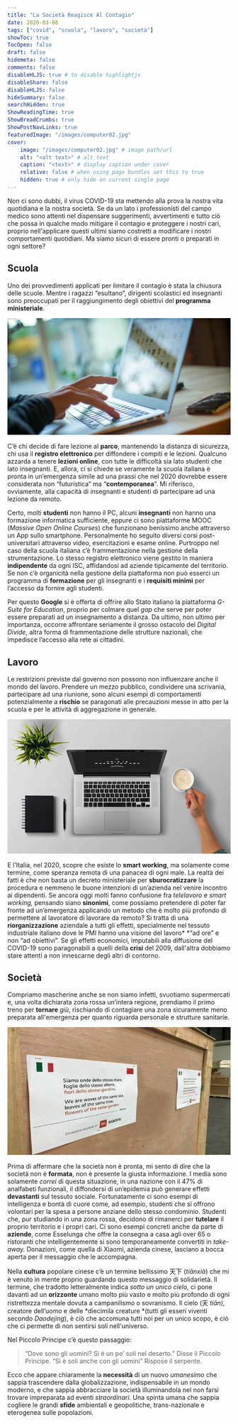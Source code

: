```yaml
---
title: "La Società Reagisce Al Contagio"
date: 2020-03-08
tags: ["covid", "scuola", "lavoro", "società"]
showToc: true
TocOpen: false
draft: false
hidemeta: false
comments: false
disableHLJS: true # to disable highlightjs
disableShare: false
disableHLJS: false
hideSummary: false
searchHidden: true
ShowReadingTime: true
ShowBreadCrumbs: true
ShowPostNavLinks: true
featuredImage: "/images/computer02.jpg"
cover:
    image: "/images/computer02.jpg" # image path/url
    alt: "<alt text>" # alt text
    caption: "<text>" # display caption under cover
    relative: false # when using page bundles set this to true
    hidden: true # only hide on current single page
---
```

Non ci sono dubbi, il virus COVID-19 sta mettendo alla prova la nostra vita quotidiana e la nostra società. Se da un lato i professionisti del campo medico sono attenti nel dispensare suggerimenti, avvertimenti e tutto ciò che possa in qualche modo mitigare il contagio e proteggere i nostri cari, proprio nell'applicare questi ultimi siamo costretti a modificare i nostri comportamenti quotidiani. Ma siamo sicuri di essere pronti o preparati in ogni settore?

## Scuola

Uno dei provvedimenti applicati per limitare il contagio è stata la chiusura delle scuole. Mentre i ragazzi “esultano”, dirigenti scolastici ed insegnanti sono preoccupati per il raggiungimento degli obiettivi del **programma ministeriale**.

![](/images/computer02.jpg)

C’è chi decide di fare lezione al **parco**, mantenendo la distanza di sicurezza, chi usa il **registro elettronico** per diffondere i compiti e le lezioni. Qualcuno azzarda a tenere **lezioni online**, con tutte le difficoltà sia lato studenti che lato insegnanti. E, allora, ci si chiede se veramente la scuola italiana è pronta in un’emergenza simile ad una prassi che nel 2020 dovrebbe essere considerata non “futuristica” ma “**contemporanea**”. Mi riferisco, ovviamente, alla capacità di insegnanti e studenti di partecipare ad una lezione da remoto.

Certo, molti **studenti** non hanno il PC, alcuni **insegnanti** non hanno una formazione informatica sufficiente, eppure ci sono piattaforme MOOC (*Massive Open Online Courses*) che funzionano benissimo anche attraverso un App sullo smartphone. Personalmente ho seguito diversi corsi post-universitari attraverso video, esercitazioni e esame online. Purtroppo nel caso della scuola italiana c’è frammentazione nella gestione della strumentazione. Lo stesso registro elettronico viene gestito in maniera **indipendente** da ogni ISC, affidandosi ad aziende tipicamente del territorio. Se non c’è organicità nella gestione della piattaforma non può esserci un programma di **formazione** per gli insegnanti e i **requisiti minimi** per l’accesso da fornire agli studenti.

Per questo **Google** si è offerta di offrire allo Stato italiano la piattaforma *G-Suite for Education*, proprio per colmare quel *gap* che serve per poter essere preparati ad un insegnamento a distanza. Da ultimo, non ultimo per importanza, occorre affrontare seriamente il grosso ostacolo del *Digital Divide*, altra forma di frammentazione delle strutture nazionali, che impedisce l’accesso alla rete ai cittadini.

## Lavoro

Le restrizioni previste dal governo non possono non influenzare anche il mondo del lavoro. Prendere un mezzo pubblico, condividere una scrivania, partecipare ad una riunione, sono alcuni esempi di comportamenti potenzialmente a **rischio** se paragonati alle precauzioni messe in atto per la scuola e per le attività di aggregazione in generale.

![](/images/computer03.jpg)

E l’Italia, nel 2020, scopre che esiste lo **smart working**, ma solamente come termine, come speranza remota di una panacea di ogni male. La realtà dei fatti è che non basta un decreto ministeriale per **sburocratizzare** la procedura e nemmeno le buone intenzioni di un’azienda nel venire incontro ai dipendenti. Se ancora oggi molti fanno confusione fra *telelavoro* e *smart working,* pensando siano **sinonimi**, come possiamo pretendere di poter far fronte ad un’emergenza applicando un metodo che è molto più profondo di permettere al lavoratore di lavorare da remoto? Si tratta di una **riorganizzazione** aziendale a tutti gli effetti, specialmente nel tessuto industriale italiano dove le PMI hanno una visione del lavoro* *“ad ore” e non “ad obiettivi”. Se gli effetti economici, imputabili alla diffusione del COVID-19 sono paragonabili a quelli della **crisi** del 2009, dall'altra dobbiamo stare attenti a non innescarne degli altri di contorno.

## Società

Compriamo mascherine anche se non siamo infetti, svuotiamo supermercati e, una volta dichiarata zona rossa un’intera regione, prendiamo il primo treno per **tornare** *giù*, rischiando di contagiare una zona sicuramente meno preparata all'emergenza per quanto riguarda personale e strutture sanitarie.

![](/images/cina01.jpg)

Prima di affermare che la società non è pronta, mi sento di dire che la società non è **formata**, non è presente la giusta informazione. I media sono solamente *correi* di questa situazione, in una nazione con il 47% di analfabeti funzionali, il diffondersi di un’epidemia può generare effetti **devastanti** sul tessuto sociale. Fortunatamente ci sono esempi di intelligenza e bontà di cuore come, ad esempio, studenti che si offrono volontari per la spesa a persone anziane dello stesso condominio. Studenti che, pur studiando in una zona rossa, decidono di rimanerci per **tutelare** il proprio territorio e i propri cari. Ci sono esempi concreti anche da parte di **aziende**, come Esselunga che offre la consegna a casa agli over 65 o ristoranti che intelligentemente si sono temporaneamente convertiti in *take-away.* Donazioni, come quella di Xiaomi, azienda cinese, lasciano a bocca aperta per il messaggio che le accompagna.

Nella **cultura** popolare cinese c’è un termine bellissimo 天下 (*tiānxià*) che mi è venuto in mente proprio guardando questo messaggio di solidarietà. Il termine, che tradotto letteralmente indica *sotto un unico cielo,* ci pone davanti ad un **orizzonte** umano molto più vasto e molto più profondo di ogni ristrettezza mentale dovuta a campanilismo o sovranismo. Il cielo (天 *tiān),* creatore dell’uomo e delle *diecimila creature *(tutti gli esseri viventi secondo *Daodejing*), è ciò che accomuna tutti noi per un unico scopo, è ciò che ci permette di non sentirsi soli nell'universo.

Nel Piccolo Principe c’è questo passaggio:
> “Dove sono gli uomini? Si è un po’ soli nel deserto.” Disse il Piccolo Principe. “Si è soli anche con gli uomini” Rispose il serpente.

Ecco che appare chiaramente la **necessità** di un nuovo *umanesimo* che sappia trascendere dalla globalizzazione, indispensabile in un mondo moderno, e che sappia abbracciare la società illuminandola nel non farsi trovare impreparata ad eventi *straordinari*. Una spinta umana che sappia cogliere le grandi **sfide** ambientali e geopolitiche, trans-nazionale e eterogenea sulle popolazioni.
